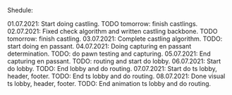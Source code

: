Shedule:

01.07.2021: Start doing castling. TODO tomorrow: finish castlings.
02.07.2021: Fixed check algorithm and written castling backbone. TODO tomorrow: finish castling.
03.07.2021: Complete castling algorithm. TODO: start doing en passant.
04.07.2021: Doing capturing en passant determination. TODO: do pawn testing and capturing.
05.07.2021: End capturing en passant. TODO: routing and start do lobby.
06.07.2021: Start do lobby. TODO: End lobby and do routing.
07.07.2021: Start do ts lobby, header, footer. TODO: End ts lobby and do routing.
08.07.2021: Done visual ts lobby, header, footer. TODO: End animation ts lobby and do routing.